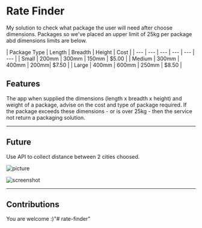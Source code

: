 # Rate Finder #

My solution to check what package the user will need after choose dimensions.
Packages so we've placed an upper limit of 25kg per package abd dimensions limits are below.

| Package Type | Length | Breadth | Height | Cost |
| --- | --- | --- | --- | --- | --- |
| Small | 200mm | 300mm | 150mm | $5.00 |
| Medium | 300mm | 400mm | 200mm| $7.50 |
| Large | 400mm | 600mm | 250mm | $8.50 |

## Features ##
The app when supplied the dimensions (length x breadth x height) and weight of a package, advise on the cost and type of package required. If the package exceeds these dimensions - or is over 25kg - then the service not return a packaging solution.

---

## Future ##

Use API to collect distance between 2 cities choosed.

![picture]()

![screenshot]() 

---
## Contributions ##
You are welcome :)"# rate-finder" 
